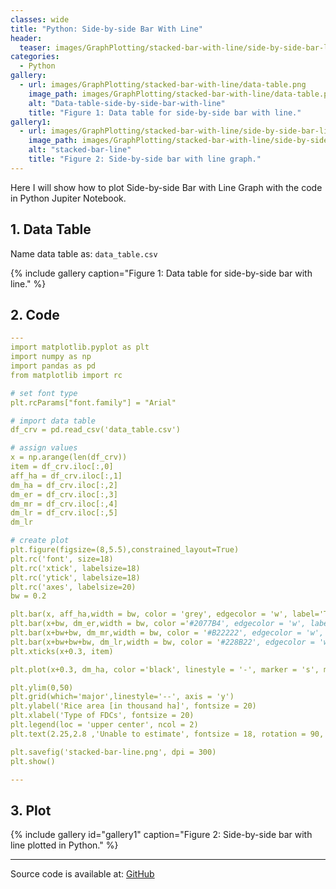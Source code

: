 ```yaml
---
classes: wide
title: "Python: Side-by-side Bar With Line"
header:
  teaser: images/GraphPlotting/stacked-bar-with-line/side-by-side-bar-line.png
categories:
  - Python
gallery:
  - url: images/GraphPlotting/stacked-bar-with-line/data-table.png
    image_path: images/GraphPlotting/stacked-bar-with-line/data-table.png
    alt: "Data-table-side-by-side-bar-with-line"
    title: "Figure 1: Data table for side-by-side bar with line."
gallery1:
  - url: images/GraphPlotting/stacked-bar-with-line/side-by-side-bar-line.png
    image_path: images/GraphPlotting/stacked-bar-with-line/side-by-side-bar-line.png
    alt: "stacked-bar-line"
    title: "Figure 2: Side-by-side bar with line graph."
---
```


Here I will show how to plot Side-by-side Bar with Line Graph with the code in Python Jupiter Notebook.


## 1. Data Table

Name data table as: `data_table.csv`

{% include gallery caption="Figure 1: Data table for side-by-side bar with line." %}

## 2. Code

```yaml
---
import matplotlib.pyplot as plt
import numpy as np
import pandas as pd
from matplotlib import rc

# set font type
plt.rcParams["font.family"] = "Arial"

# import data table
df_crv = pd.read_csv('data_table.csv')

# assign values
x = np.arange(len(df_crv))
item = df_crv.iloc[:,0]
aff_ha = df_crv.iloc[:,1]
dm_ha = df_crv.iloc[:,2]
dm_er = df_crv.iloc[:,3]
dm_mr = df_crv.iloc[:,4]
dm_lr = df_crv.iloc[:,5]
dm_lr

# create plot
plt.figure(figsize=(8,5.5),constrained_layout=True) 
plt.rc('font', size=18)
plt.rc('xtick', labelsize=18)
plt.rc('ytick', labelsize=18)
plt.rc('axes', labelsize=20)
bw = 0.2

plt.bar(x, aff_ha,width = bw, color = 'grey', edgecolor = 'w', label='Total affected rice', zorder = 2,alpha = 0.8)
plt.bar(x+bw, dm_er,width = bw, color ='#2077B4', edgecolor = 'w', label='Damaged early rice',zorder = 2, alpha = 0.8)
plt.bar(x+bw+bw, dm_mr,width = bw, color = '#B22222', edgecolor = 'w', label='Damaged medium rice', zorder = 2,alpha = 0.8)
plt.bar(x+bw+bw+bw, dm_lr,width = bw, color = '#228B22', edgecolor = 'w', label='Damaged late rice', zorder = 2,alpha = 0.8)
plt.xticks(x+0.3, item)

plt.plot(x+0.3, dm_ha, color ='black', linestyle = '-', marker = 's', markersize = 9, label = 'Total damaged rice')

plt.ylim(0,50)
plt.grid(which='major',linestyle='--', axis = 'y')
plt.ylabel('Rice area [in thousand ha]', fontsize = 20)
plt.xlabel('Type of FDCs', fontsize = 20)
plt.legend(loc = 'upper center', ncol = 2)
plt.text(2.25,2.8 ,'Unable to estimate', fontsize = 18, rotation = 90, color = 'tab:red')

plt.savefig('stacked-bar-line.png', dpi = 300)
plt.show()

---
```

## 3. Plot

{% include gallery id="gallery1" caption="Figure 2: Side-by-side bar with line plotted in Python." %}

-----

Source code is available at: [GitHub](https://github.com/menvuthy/Code_Collection.git)